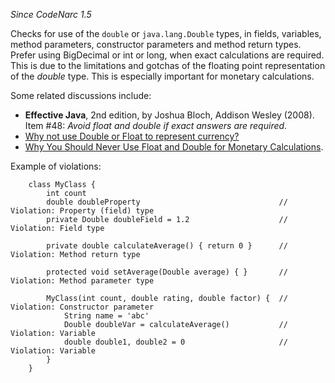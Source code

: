 *Since CodeNarc 1.5*

Checks for use of the `double` or `java.lang.Double` types, in fields,
variables, method parameters, constructor parameters and method return
types. Prefer using BigDecimal or int or long, when exact calculations
are required. This is due to the limitations and gotchas of the floating
point representation of the *double* type. This is especially important
for monetary calculations.

Some related discussions include:

-   **Effective Java**, 2nd edition, by Joshua Bloch, Addison Wesley
    (2008). Item #48: *Avoid float and double if exact answers are
    required*.
-   [Why not use Double or Float to represent
    currency?](https://stackoverflow.com/questions/3730019/why-not-use-double-or-float-to-represent-currency)
-   [Why You Should Never Use Float and Double for Monetary
    Calculations](https://dzone.com/articles/never-use-float-and-double-for-monetary-calculatio).

Example of violations:

        class MyClass {
            int count
            double doubleProperty                               // Violation: Property (field) type
            private Double doubleField = 1.2                    // Violation: Field type

            private double calculateAverage() { return 0 }      // Violation: Method return type

            protected void setAverage(Double average) { }       // Violation: Method parameter type

            MyClass(int count, double rating, double factor) {  // Violation: Constructor parameter
                String name = 'abc'
                Double doubleVar = calculateAverage()           // Violation: Variable
                double double1, double2 = 0                     // Violation: Variable
            }
        }
